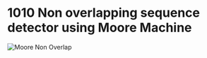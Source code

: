 # 1010 Non overlapping sequence detector using Moore Machine
![Moore Non Overlap](https://github.com/VenuPabbuleti/IMPLEMENTATION-OF-FINITE-STATE-MACHINES-BY-SEQUENCE-DETECTORS-USING-VERILOG/assets/117000362/debbb566-c906-4f76-b9b6-4defd0827587)
